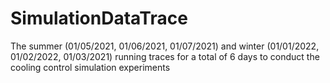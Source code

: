 # SimulationDataTrace
The summer (01/05/2021, 01/06/2021, 01/07/2021) and winter (01/01/2022, 01/02/2022, 01/03/2021) running traces for a total of 6 days to conduct the cooling control simulation experiments
